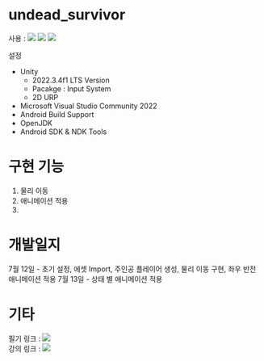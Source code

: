 # undead_survivor

사용 : <img src="https://img.shields.io/badge/Unity-222324?style=flat&logo=unity&logoColor=white"/> <img src="https://img.shields.io/badge/C%23-239120?style=flat&logo=Csharp&logoColor=white"/> <img src="https://img.shields.io/badge/VisualStudio-5C2D91?style=flat&logo=VisualStudio&logoColor=white"/> 

설정
- Unity
    - 2022.3.4f1 LTS Version
    - Pacakge : Input System
    - 2D URP
- Microsoft Visual Studio Community 2022
- Android Build Support
- OpenJDK
- Android SDK & NDK Tools

# 구현 기능
1. 물리 이동
2. 애니메이션 적용
3. 

# 개발일지
7월 12일 - 초기 설정, 에셋 Import, 주인공 플레이어 생성, 물리 이동 구현, 좌우 반전 애니메이션 적용
7월 13일 - 상태 별 애니메이션 적용

# 기타
필기 링크 : <a href="https://github.com/noblesswan/undead_survivor/blob/main/%ED%95%84%EA%B8%B0/Undead_Survivor%20%ED%95%84%EA%B8%B0.md" target="_blank"> <img src="https://img.shields.io/badge/GitHub-181717?style=flat&logo=github&logoColor=white"/></a>   
강의 링크 : <a href="https://www.youtube.com/playlist?list=PLO-mt5Iu5TeZF8xMHqtT_DhAPKmjF6i3x" target="_blank"> <img src="https://img.shields.io/badge/YouTube-FF0000?style=flat&logo=YouTube&logoColor=white"/></a>

